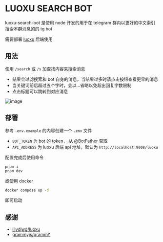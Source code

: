 # LUOXU SEARCH BOT

luoxu-search-bot 是使用 node 开发的用于在 telegram 群内以更好的中文索引搜索本群消息的的 tg bot

需要部署 [luoxu](https://github.com/lilydjwg/luoxu) 后端使用



## 用法

使用 `/search` 或 `/s` 加查找内容来搜索消息

- 结果会过滤搜索和 bot 自身的消息，当结果过多时请点击按钮查看更早的消息
- 当关键词前后超过五个字时，会以...省略以免超出回复字数限制
- 点击标题可以跳转到对应消息

![image](https://github.com/user-attachments/assets/98c7bd3a-8009-4050-bc36-91d7b81d7002)



## 部署

参考 `.env.example` 的内容创建一个 `.env` 文件

- `BOT_TOKEN` 为 bot 的 token， 从 [@BotFather](https://t.me/BotFather) 获取
- `API_ADDRESS` 为 luoxu 后端 api 地址，默认为 `http://localhost:9008/luoxu`


配置完成后使用命令

```bash
pnpm i
pnpm dev
```

或使用 docker

```bash
docker compose up -d
```

即可启动



## 感谢
- [lilydjwg/luoxu](https://github.com/lilydjwg/luoxu)
- [grammyjs/grammY](https://github.com/grammyjs/grammY)